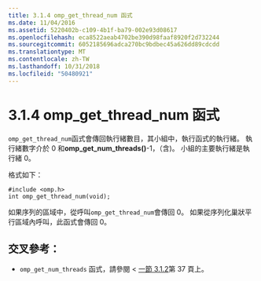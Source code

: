 ```yaml
---
title: 3.1.4 omp_get_thread_num 函式
ms.date: 11/04/2016
ms.assetid: 5220402b-c109-4b1f-ba79-002e93d08617
ms.openlocfilehash: eca8522aeab4702be390d98faaf8920f2d732244
ms.sourcegitcommit: 6052185696adca270bc9bdbec45a626dd89cdcdd
ms.translationtype: MT
ms.contentlocale: zh-TW
ms.lasthandoff: 10/31/2018
ms.locfileid: "50480921"
---
```

# <a name="314-ompgetthreadnum-function"></a>3.1.4 omp_get_thread_num 函式

`omp_get_thread_num`函式會傳回執行緒數目，其小組中，執行函式的執行緒。 執行緒數字介於 0 和**omp_get_num_threads()**-1，（含)。 小組的主要執行緒是執行緒 0。

格式如下：

```
#include <omp.h>
int omp_get_thread_num(void);
```

如果序列的區域中，從呼叫`omp_get_thread_num`會傳回 0。 如果從序列化巢狀平行區域內呼叫，此函式會傳回 0。

## <a name="cross-references"></a>交叉參考：

- `omp_get_num_threads` 函式，請參閱 <<c0> [ 一節 3.1.2](../../parallel/openmp/3-1-2-omp-get-num-threads-function.md)第 37 頁上。